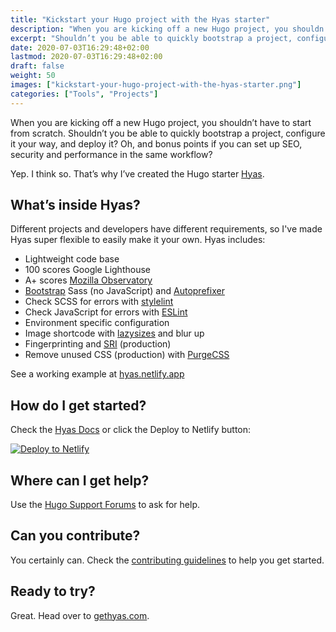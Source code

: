 ```yaml
---
title: "Kickstart your Hugo project with the Hyas starter"
description: "When you are kicking off a new Hugo project, you shouldn’t have to start from scratch."
excerpt: "Shouldn’t you be able to quickly bootstrap a project, configure it your way, and deploy it? Oh, and bonus points if you can set up SEO, security and performance in the same workflow?"
date: 2020-07-03T16:29:48+02:00
lastmod: 2020-07-03T16:29:48+02:00
draft: false
weight: 50
images: ["kickstart-your-hugo-project-with-the-hyas-starter.png"]
categories: ["Tools", "Projects"]
---
```


When you are kicking off a new Hugo project, you shouldn’t have to start from scratch. Shouldn’t you be able to quickly bootstrap a project, configure it your way, and deploy it? Oh, and bonus points if you can set up SEO, security and performance in the same workflow?

Yep. I think so. That’s why I’ve created the Hugo starter [Hyas](https://gethyas.com/).

## What’s inside Hyas?

Different projects and developers have different requirements, so I've made Hyas super flexible to easily make it your own. Hyas includes:

- Lightweight code base
- 100 scores Google Lighthouse
- A+ scores [Mozilla Observatory](https://observatory.mozilla.org/)
- [Bootstrap](https://getbootstrap.com/docs/4.4/getting-started/download/#source-files) Sass (no JavaScript) and [Autoprefixer](https://github.com/postcss/autoprefixer)
- Check SCSS for errors with [stylelint](https://stylelint.io/)
- Check JavaScript for errors with [ESLint](https://eslint.org/)
- Environment specific configuration
- Image shortcode with [lazysizes](https://github.com/aFarkas/lazysizes) and blur up
- Fingerprinting and [SRI](https://developer.mozilla.org/en-US/docs/Web/Security/Subresource_Integrity) (production)
- Remove unused CSS (production) with [PurgeCSS](https://github.com/FullHuman/purgecss)

See a working example at [hyas.netlify.app](https://hyas.netlify.app/)

## How do I get started?

Check the [Hyas Docs](https://gethyas.com/docs/prologue/introduction/#get-started) or click the Deploy to Netlify button:

[![Deploy to Netlify](https://www.netlify.com/img/deploy/button.svg)](https://app.netlify.com/start/deploy?repository=https://github.com/h-enk/hyas)

## Where can I get help?

Use the [Hugo Support Forums](https://discourse.gohugo.io/) to ask for help.

## Can you contribute?

You certainly can. Check the [contributing guidelines](https://github.com/h-enk/hyas/blob/master/.github/CONTRIBUTING.md) to help you get started.

## Ready to try?

Great. Head over to [gethyas.com](https://gethyas.com/).

